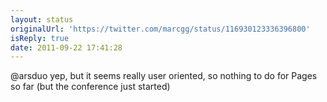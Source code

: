 ```yaml
---
layout: status
originalUrl: 'https://twitter.com/marcgg/status/116930123336396800'
isReply: true
date: 2011-09-22 17:41:28
---
```


@arsduo yep, but it seems really user oriented, so nothing to do for Pages so far (but the conference just started)
